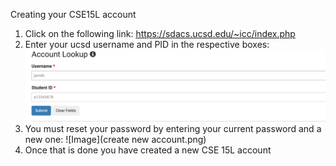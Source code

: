 Creating your CSE15L account

1) Click on the following link: https://sdacs.ucsd.edu/~icc/index.php
2) Enter your ucsd username and PID in the respective boxes: ![Image](Screenshot_acount.png)
3) You must reset your password by entering your current password and a new one: ![Image](create new account.png)
4) Once that is done you have created a new CSE 15L account

